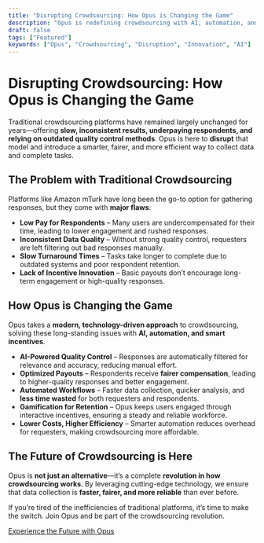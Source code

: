 ```yaml
---
title: "Disrupting Crowdsourcing: How Opus is Changing the Game"
description: "Opus is redefining crowdsourcing with AI, automation, and a more ethical, efficient approach to data collection."
draft: false
tags: ["Featured"]
keywords: ["Opus", "Crowdsourcing", "Disruption", "Innovation", "AI"]
---
```


# Disrupting Crowdsourcing: How Opus is Changing the Game  

Traditional crowdsourcing platforms have remained largely unchanged for years—offering **slow, inconsistent results, underpaying respondents, and relying on outdated quality control methods**. Opus is here to **disrupt** that model and introduce a smarter, fairer, and more efficient way to collect data and complete tasks.  

## The Problem with Traditional Crowdsourcing  

Platforms like Amazon mTurk have long been the go-to option for gathering responses, but they come with **major flaws**:  
- **Low Pay for Respondents** – Many users are undercompensated for their time, leading to lower engagement and rushed responses.  
- **Inconsistent Data Quality** – Without strong quality control, requesters are left filtering out bad responses manually.  
- **Slow Turnaround Times** – Tasks take longer to complete due to outdated systems and poor respondent retention.  
- **Lack of Incentive Innovation** – Basic payouts don’t encourage long-term engagement or high-quality responses.  

## How Opus is Changing the Game  

Opus takes a **modern, technology-driven approach** to crowdsourcing, solving these long-standing issues with **AI, automation, and smart incentives**.  

- **AI-Powered Quality Control** – Responses are automatically filtered for relevance and accuracy, reducing manual effort.  
- **Optimized Payouts** – Respondents receive **fairer compensation**, leading to higher-quality responses and better engagement.  
- **Automated Workflows** – Faster data collection, quicker analysis, and **less time wasted** for both requesters and respondents.  
- **Gamification for Retention** – Opus keeps users engaged through interactive incentives, ensuring a steady and reliable workforce.  
- **Lower Costs, Higher Efficiency** – Smarter automation reduces overhead for requesters, making crowdsourcing more affordable.  

## The Future of Crowdsourcing is Here  

Opus is **not just an alternative**—it’s a complete **revolution in how crowdsourcing works**. By leveraging cutting-edge technology, we ensure that data collection is **faster, fairer, and more reliable** than ever before.  

If you’re tired of the inefficiencies of traditional platforms, it’s time to make the switch. Join Opus and be part of the crowdsourcing revolution.  

[Experience the Future with Opus](https://opus.com)
